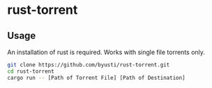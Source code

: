 # rust-torrent

## Usage
An installation of rust is required.
Works with single file torrents only.
```sh
git clone https://github.com/byusti/rust-torrent.git
cd rust-torrent
cargo run -- [Path of Torrent File] [Path of Destination]
```
